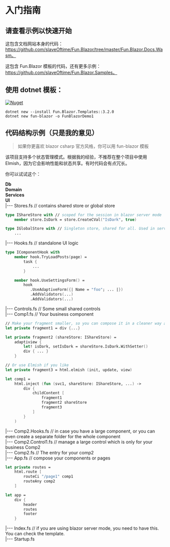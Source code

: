 # 入门指南

## 请查看示例以快速开始

这包含文档网站本身的代码：https://github.com/slaveOftime/Fun.Blazor/tree/master/Fun.Blazor.Docs.Wasm。

这包含 Fun.Blazor 模板的代码，还有更多示例：https://github.com/slaveOftime/Fun.Blazor.Samples。

## 使用 dotnet 模板：

[![Nuget](https://img.shields.io/nuget/vpre/Fun.Blazor.Templates)](https://www.nuget.org/packages/Fun.Blazor.Templates)

```shell
dotnet new --install Fun.Blazor.Templates::3.2.0
dotnet new fun-blazor -o FunBlazorDemo1
```

## 代码结构示例（只是我的意见）

> 如果你更喜欢 blazor csharp 官方风格，你可以用 fun-blazor 模板

该项目支持多个状态管理模式。根据我的经验，不推荐在整个项目中使用 Elmish，因为它会影响性能和状态共享。有时代码会有点冗长。

你可以试试这个：

**Db**  
**Domain**  
**Services**  
**UI**  
|--- Stores.fs // contains shared store or global store

```fsharp
type IShareStore with // scoped for the session in blazor server mode
    member store.IsDark = store.CreateCVal("IsDark", true)

type IGlobalStore with // Singleton store, shared for all. Used in server-side blazor to share some data for all connected users.
    ...
```

|--- Hooks.fs // standalone UI logic

```fsharp
type IComponentHook with
    member hook.TryLoadPosts(page) =
        task {
            ...
        }

    member hook.UseSettingsForm() =
        hook
           .UseAdaptiveForm({| Name = "foo"; ... |})
           .AddValidators(...)
           .AddValidators(...)
```

|--- Controls.fs // Some small shared controls  
|--- Comp1.fs // Your business component  

```fsharp
// Make your fragment smaller, so you can compose it in a cleaner way and get better inline optimization, hot-reload speeding, and intellisense performance
let private fragment1 = div {...}

let private fragment2 (shareStore: IShareStore) =
    adaptiview {
        let! isDark, setIsDark = shareStore.IsDark.WithSetter()
        div { ... } 
    }

// Or use Elmish if you like
let private fragment3 = html.elmish (init, update, view)

let comp1 =
    html.inject (fun (svc1, shareStore: IShareStore, ...) ->
        div {
            childContent [
                fragment1
                fragment2 shareStore
                fragment3
            ]
        }
    )
```

|--- Comp2.Hooks.fs // in case you have a large component, or you can even create a separate folder for the whole component  
|--- Comp2.Control1.fs // manage a large control which is only for your business Comp2  
|--- Comp2.fs // The entry for your comp2  
|--- App.fs // compose your components or pages

```fsharp
let private routes =
    html.route [
        routeCi "/page1" comp1
        routeAny comp2
    ]

let app =
    div {
        header
        routes
        footer
    }
```

|--- Index.fs // if you are using blazor server mode, you need to have this. You can check the template.  
|--- Startup.fs
